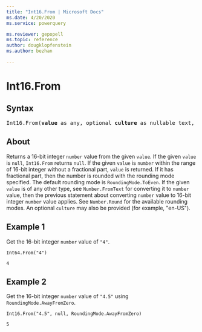 ```yaml
---
title: "Int16.From | Microsoft Docs"
ms.date: 4/20/2020
ms.service: powerquery

ms.reviewer: gepopell
ms.topic: reference
author: dougklopfenstein
ms.author: bezhan

---
```

# Int16.From

## Syntax

<pre>
Int16.From(<b>value</b> as any, optional <b>culture</b> as nullable text, optional <b>roundingMode</b> as nullable number) as nullable number
</pre>
  
## About  
Returns a 16-bit integer `number` value from the given `value`. If the given `value` is `null`, `Int16.From` returns `null`. If the given `value` is `number` within the range of 16-bit integer without a fractional part, `value` is returned. If it has fractional part, then the number is rounded with the rounding mode specified. The default rounding mode is `RoundingMode.ToEven`. If the given `value` is of any other type, see `Number.FromText` for converting it to `number` value, then the previous statement about converting `number` value to 16-bit integer `number` value applies. See `Number.Round` for the available rounding modes. An optional `culture` may also be provided (for example, "en-US").

## Example 1
Get the 16-bit integer `number` value of `"4"`.

```powerquery-m
Int64.From("4")
```

`4`

## Example 2
Get the 16-bit integer `number` value of `"4.5"` using `RoundingMode.AwayFromZero`.

```powerquery-m
Int16.From("4.5", null, RoundingMode.AwayFromZero)
```

`5`
